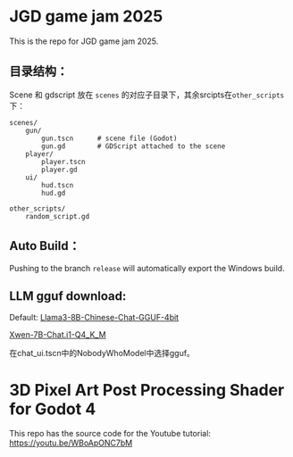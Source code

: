 # JGD game jam 2025
This is the repo for JGD game jam 2025.

## 目录结构：
Scene 和 gdscript 放在 `scenes` 的对应子目录下，其余srcipts在`other_scripts`下：


```
scenes/
	gun/
		gun.tscn      # scene file (Godot)
		gun.gd        # GDScript attached to the scene
	player/
		player.tscn
		player.gd
	ui/
		hud.tscn
		hud.gd
		
other_scripts/
	random_script.gd
```

## Auto Build：
Pushing to the branch `release` will automatically export the Windows build.

## LLM gguf download:
Default: [Llama3-8B-Chinese-Chat-GGUF-4bit](https://huggingface.co/shenzhi-wang/Llama3-8B-Chinese-Chat-GGUF-4bit/tree/main)

[Xwen-7B-Chat.i1-Q4_K_M](https://huggingface.co/xwen-team/Xwen-7B-Chat-i1-GGUF/blob/main/Xwen-7B-Chat.i1-Q4_K_M.gguf)

在chat_ui.tscn中的NobodyWhoModel中选择gguf。
# 3D Pixel Art Post Processing Shader for Godot 4
This repo has the source code for the Youtube tutorial: https://youtu.be/WBoApONC7bM
